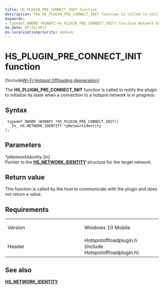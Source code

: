 ```yaml
---
title: HS_PLUGIN_PRE_CONNECT_INIT function
description: The HS_PLUGIN_PRE_CONNECT_INIT function is called to notify the plugin to initialize its state when a connection to a hotspot network is in progress.
keywords: 
- typedef DWORD (WINAPI HS_PLUGIN_PRE_CONNECT_INIT) function Network Drivers Starting with Windows Vista
ms.date: 07/31/2017
ms.localizationpriority: medium
---
```


# HS\_PLUGIN\_PRE\_CONNECT\_INIT function

[!include[Wi-Fi Hotspot Offloading deprecation](../includes/wi-fi-hotspot-offloading-deprecation.md)]


The **HS\_PLUGIN\_PRE\_CONNECT\_INIT** function is called to notify the plugin to initialize its state when a connection to a hotspot network is in progress.

## Syntax

```ManagedCPlusPlus
 typedef DWORD (WINAPI *HS_PLUGIN_PRE_CONNECT_INIT)(
  _In_ HS_NETWORK_IDENTITY *pNetworkIdentity
);
```

## Parameters

*\*pNetworkIdentity* \[in\]  
Pointer to the [**HS\_NETWORK\_IDENTITY**](hs-network-identity.md) structure for the target network.

## Return value

This function is called by the host to communicate with the plugin and does not return a value.

## Requirements

<table>
<colgroup>
<col width="50%" />
<col width="50%" />
</colgroup>
<tbody>
<tr class="odd">
<td><p>Version</p></td>
<td><p>Windows 10 Mobile</p></td>
</tr>
<tr class="even">
<td><p>Header</p></td>
<td>Hotspotoffloadplugin.h (include Hotspotoffloadplugin.h)</td>
</tr>
</tbody>
</table>

## See also


[**HS\_NETWORK\_IDENTITY**](hs-network-identity.md)

 

 




